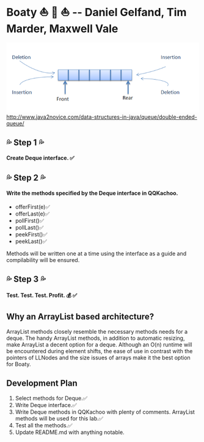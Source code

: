 # Boaty :boat: :speedboat: :sailboat: -- Daniel Gelfand, Tim Marder, Maxwell Vale

![](https://github.com/DanielGelfand/Boaty/blob/master/deque.png)
http://www.java2novice.com/data-structures-in-java/queue/double-ended-queue/
##  :sweat_drops: Step 1 :sweat_drops:  
#### Create Deque interface. :white_check_mark:	



## :sweat_drops: Step 2 :sweat_drops:
#### Write the methods specified by the Deque interface in QQKachoo.
* offerFirst(e):white_check_mark:
* offerLast(e):white_check_mark:
* pollFirst():white_check_mark:
* pollLast():white_check_mark:
* peekFirst():white_check_mark:
* peekLast():white_check_mark:

Methods will be written one at a time using the interface as a guide and compilability will be ensured.

## :sweat_drops: Step 3 :sweat_drops:
#### Test. Test. Test. Profit. :moneybag: :white_check_mark:

## Why an ArrayList based architecture?
ArrayList methods closely resemble the necessary methods needs for a deque.
The handy ArrayList methods, in addition to automatic resizing, make ArrayList a decent option for a deque.
Although an O(n) runtime will be encountered during element shifts, the ease of use in contrast with the pointers of LLNodes
and the size issues of arrays make it the best option for Boaty.

## Development Plan
1. Select methods for Deque.:white_check_mark:
2. Write Deque interface.:white_check_mark:
3. Write Deque methods in QQKachoo with plenty of comments. ArrayList methods will be used for this lab.:white_check_mark:
4. Test all the methods.:white_check_mark:
5. Update README.md with anything notable.
